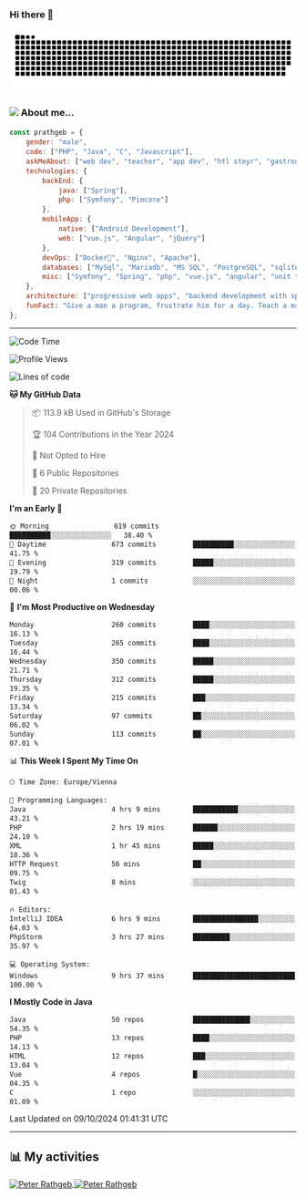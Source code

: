 ### Hi there 👋

<div align="center">
  <img  src="https://github.com/1999AZZAR/1999AZZAR/blob/main/resources/img/grid-snake.svg"
       alt="snake" />
</div>

### <img src="https://media.giphy.com/media/VgCDAzcKvsR6OM0uWg/giphy.gif" width="50"> About me...  

```javascript
const prathgeb = {
    gender: "male",
    code: ["PHP", "Java", "C", "Javascript"],
    askMeAbout: ["web dev", "teacher", "app dev", "htl steyr", "gastronaut"],
    technologies: {
        backEnd: {
            java: ["Spring"],
            php: ["Symfony", "Pimcore"]
        },
        mobileApp: {
            native: ["Android Development"],
            web: ["vue.js", "Angular", "jQuery"]
        },
        devOps: ["Docker🐳", "Nginx", "Apache"],
        databases: ["MySql", "Mariadb", "MS SQL", "PostgreSQL", "sqlite"],
        misc: ["Symfony", "Spring", "php", "vue.js", "angular", "unit testing", "ci/cd using github actions"]
    },
    architecture: ["progressive web apps", "backend development with spring", "backend development with symfony"],
    funFact: "Give a man a program, frustrate him for a day. Teach a man to program, frustrate him for a lifetime."
};
```

---
<!--START_SECTION:waka-->
![Code Time](http://img.shields.io/badge/Code%20Time-764%20hrs%2042%20mins-blue)

![Profile Views](http://img.shields.io/badge/Profile%20Views-0-blue)

![Lines of code](https://img.shields.io/badge/From%20Hello%20World%20I%27ve%20Written-3.6%20million%20lines%20of%20code-blue)

**🐱 My GitHub Data** 

> 📦 113.9 kB Used in GitHub's Storage 
 > 
> 🏆 104 Contributions in the Year 2024
 > 
> 🚫 Not Opted to Hire
 > 
> 📜 6 Public Repositories 
 > 
> 🔑 20 Private Repositories 
 > 
**I'm an Early 🐤** 

```text
🌞 Morning                619 commits         ██████████░░░░░░░░░░░░░░░   38.40 % 
🌆 Daytime                673 commits         ██████████░░░░░░░░░░░░░░░   41.75 % 
🌃 Evening                319 commits         █████░░░░░░░░░░░░░░░░░░░░   19.79 % 
🌙 Night                  1 commits           ░░░░░░░░░░░░░░░░░░░░░░░░░   00.06 % 
```
📅 **I'm Most Productive on Wednesday** 

```text
Monday                   260 commits         ████░░░░░░░░░░░░░░░░░░░░░   16.13 % 
Tuesday                  265 commits         ████░░░░░░░░░░░░░░░░░░░░░   16.44 % 
Wednesday                350 commits         █████░░░░░░░░░░░░░░░░░░░░   21.71 % 
Thursday                 312 commits         █████░░░░░░░░░░░░░░░░░░░░   19.35 % 
Friday                   215 commits         ███░░░░░░░░░░░░░░░░░░░░░░   13.34 % 
Saturday                 97 commits          ██░░░░░░░░░░░░░░░░░░░░░░░   06.02 % 
Sunday                   113 commits         ██░░░░░░░░░░░░░░░░░░░░░░░   07.01 % 
```


📊 **This Week I Spent My Time On** 

```text
🕑︎ Time Zone: Europe/Vienna

💬 Programming Languages: 
Java                     4 hrs 9 mins        ███████████░░░░░░░░░░░░░░   43.21 % 
PHP                      2 hrs 19 mins       ██████░░░░░░░░░░░░░░░░░░░   24.10 % 
XML                      1 hr 45 mins        █████░░░░░░░░░░░░░░░░░░░░   18.36 % 
HTTP Request             56 mins             ██░░░░░░░░░░░░░░░░░░░░░░░   09.75 % 
Twig                     8 mins              ░░░░░░░░░░░░░░░░░░░░░░░░░   01.43 % 

🔥 Editors: 
IntelliJ IDEA            6 hrs 9 mins        ████████████████░░░░░░░░░   64.03 % 
PhpStorm                 3 hrs 27 mins       █████████░░░░░░░░░░░░░░░░   35.97 % 

💻 Operating System: 
Windows                  9 hrs 37 mins       █████████████████████████   100.00 % 
```

**I Mostly Code in Java** 

```text
Java                     50 repos            ██████████████░░░░░░░░░░░   54.35 % 
PHP                      13 repos            ████░░░░░░░░░░░░░░░░░░░░░   14.13 % 
HTML                     12 repos            ███░░░░░░░░░░░░░░░░░░░░░░   13.04 % 
Vue                      4 repos             █░░░░░░░░░░░░░░░░░░░░░░░░   04.35 % 
C                        1 repo              ░░░░░░░░░░░░░░░░░░░░░░░░░   01.09 % 
```




 Last Updated on 09/10/2024 01:41:31 UTC
<!--END_SECTION:waka-->

---
  ## 📊 My activities
  <a href="https://github.com/prathgeb">
    <img width=450 height=170 align="center" alt="Peter Rathgeb" src="https://github-readme-stats.vercel.app/api?username=prathgeb&include_all_commits=true&count_private=true&theme=midnight-purple&show_icons=true&bg_color=0D1117&hide_border=true" />
  </a>
  <a href="https://github.com/prathgeb">
    <img align="center" alt="Peter Rathgeb" src="https://github-readme-stats.vercel.app/api/top-langs/?username=prathgeb&include_all_commits=true&count_private=true&theme=midnight-purple&show_icons=true&layout=compact&bg_color=0D1117&hide_border=true" />
  </a>
